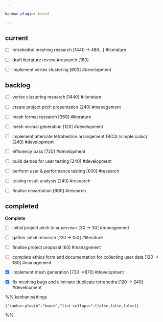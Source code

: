 ```yaml
---

kanban-plugin: board

---
```


## current

- [ ] tetrahedral meshing research [1440 -> 480...] #literature
- [ ] draft literature review #research [180]
- [ ] implement vertex clustering [600] #development


## backlog

- [ ] vertex clustering research [1440] #literature
- [ ] create project pitch presentation [240\] #management
- [ ] mesh format research [360] #literature
- [ ] mesh normal generation [120] #development
- [ ] implement alternate tetrahedron arrangement (BCDL/simple cubic) [240] #development
- [ ] efficiency pass [720] #development
- [ ] build demos for user testing [240] #development
- [ ] perform user & performance testing [600] #research
- [ ] testing result analysis [240] #research
- [ ] finalise dissertation [600] #research


## completed

**Complete**
- [ ] initial project pitch to supervisor [30 -> 30] #management
- [ ] gather initial research [120 -> 150] #literature
- [ ] finalise project proposal [60] #management
- [ ] complete ethics form and documentation for collecting user data [120 -> 180] #management
- [x] implement mesh generation [720 ->870] #development
- [x] fix meshing bugs and eliminate duplicate tetrahedra [120 -> 240] #development




%% kanban:settings
```
{"kanban-plugin":"board","list-collapse":[false,false,false]}
```
%%